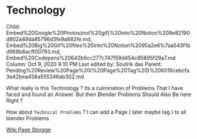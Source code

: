 # Technology

Child: Embed%20Google%20Photos(not%20gif)%20into%20Notion%209e82190d902a49da85796d3fe9a682fe.md, Embed%20Big%20Gif%20files%20into%20Notion%2095a2e61c7aa543f1bd968b6acff00793.md, Embed%20Codepens%20642b9cc277c747f59d454c85895f29a7.md
Column: Oct 9, 2020 9:10 PM
Last edited by: Soutrik das
Parent: Pending%20Review%20Page%20(%20Page%20Tag%20)%206018cebcfa3e42bea458a555246ab302.md

What really is this Technology ? Its a culmination of Problems That I have faced and found an Answer. But then Blender Problems Should Also Be here Right ?

How about `Technical Problems` ? I can add a Page ( later maybe tag ) to all blender Problems 

[Wiki Page Storage](Technology%204de1a6b8321042ff8745fedc23514a99/Wiki%20Page%20Storage%2044b59802e5ba4b61a207f7364c7b2494.csv)